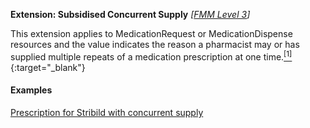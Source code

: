 **Extension: Subsidised Concurrent Supply**  *[[FMM Level 3](guidance.html)]*

This extension applies to MedicationRequest or MedicationDispense resources and the value indicates the reason a pharmacist may or has supplied multiple repeats of a medication prescription at one time.[<sup>[1]</sup>](https://www.pbs.gov.au/info/healthpro/explanatory-notes/section1/Section_1_3_Explanatory_Notes){:target="_blank"}


#### Examples

[Prescription for Stribild  with concurrent supply](MedicationRequest-medicationrequest-example1.html)